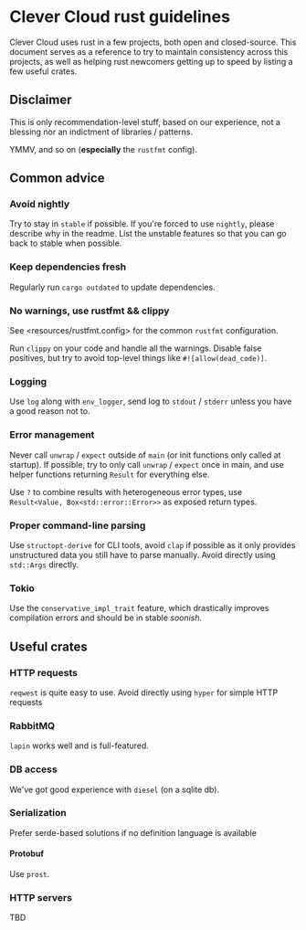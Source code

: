 # Clever Cloud rust guidelines

Clever Cloud uses rust in a few projects, both open and closed-source.
This document serves as a reference to try to maintain consistency across this projects,
as well as helping rust newcomers getting up to speed by listing a few useful crates.

## Disclaimer

This is only recommendation-level stuff, based on our experience, not a blessing nor
an indictment of libraries / patterns.

YMMV, and so on (**especially** the `rustfmt` config).

## Common advice

### Avoid nightly

Try to stay in `stable` if possible. If you're forced to use `nightly`, please describe
why in the readme. List the unstable features so that you can go back to stable when
possible.

### Keep dependencies fresh

Regularly run `cargo outdated` to update dependencies.

### No warnings, use rustfmt && clippy

See <resources/rustfmt.config> for the common `rustfmt` configuration.

Run `clippy` on your code and handle all the warnings. Disable false positives,
but try to avoid top-level things like `#![allow(dead_code)]`.

### Logging

Use `log` along with `env_logger`, send log to `stdout` / `stderr` unless you have a good reason not to.

### Error management

Never call `unwrap` / `expect` outside of `main` (or init functions only called at startup).
If possible, try to only call `unwrap` / `expect` once in main, and use helper functions returning
`Result` for everything else.

Use `?` to combine results with heterogeneous error types, use `Result<Value, Box<std::error::Error>>`
as exposed return types.

### Proper command-line parsing

Use `structopt-derive` for CLI tools, avoid `clap` if possible as it only provides unstructured data
you still have to parse manually. Avoid directly using `std::Args` directly.

### Tokio

Use the `conservative_impl_trait` feature, which drastically improves compilation errors and should be in stable
_soonish_.

## Useful crates

### HTTP requests

`reqwest` is quite easy to use. Avoid directly using `hyper` for simple HTTP requests

### RabbitMQ

`lapin` works well and is full-featured.

### DB access

We've got good experience with `diesel` (on a sqlite db).

### Serialization

Prefer serde-based solutions if no definition language is available

#### Protobuf

Use `prost`.

### HTTP servers

TBD
